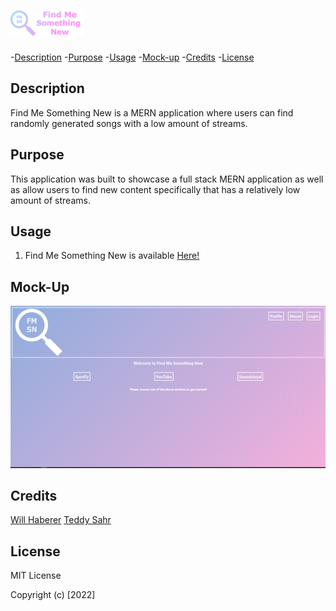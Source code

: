 # <img src="./assets/Logo_with_title.png" alt="Find Me Something New" height="40px">

-[Description](#description) -[Purpose](#purpose) -[Usage](#usage) -[Mock-up](#) -[Credits](#credits) -[License](#license)

## Description

Find Me Something New is a MERN application where users can find randomly generated songs with a low amount of streams.

## Purpose

This application was built to showcase a full stack MERN application as well as allow users to find new content specifically that has a relatively low amount of streams.

## Usage

1. Find Me Something New is available <a href="https://fmsn.herokuapp.com/" target="_blank">Here!</a>

## Mock-Up

<img src="./assets/homePage.png" alt="Home-Page" >

## Credits

<a href="https://github.com/willhaberer" target="_blank">Will Haberer</a>
<a href="https://github.com/teddysahr" target="_blank">Teddy Sahr</a>

## License

MIT License

Copyright (c) [2022]
